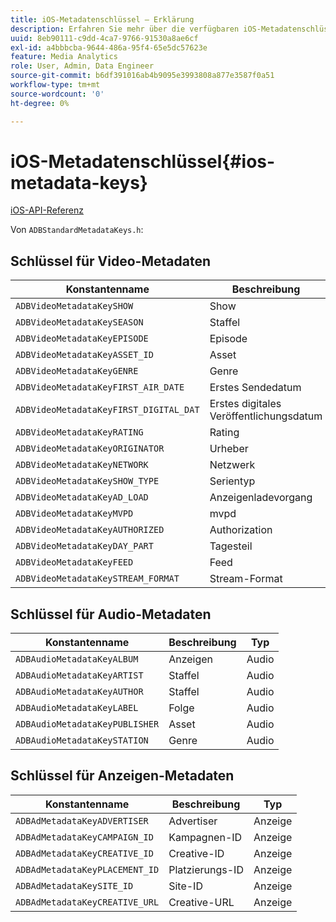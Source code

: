 ```yaml
---
title: iOS-Metadatenschlüssel – Erklärung
description: Erfahren Sie mehr über die verfügbaren iOS-Metadatenschlüssel.
uuid: 8eb90111-c9dd-4ca7-9766-91530a8ae6cf
exl-id: a4bbbcba-9644-486a-95f4-65e5dc57623e
feature: Media Analytics
role: User, Admin, Data Engineer
source-git-commit: b6df391016ab4b9095e3993808a877e3587f0a51
workflow-type: tm+mt
source-wordcount: '0'
ht-degree: 0%

---
```


# iOS-Metadatenschlüssel{#ios-metadata-keys}

[iOS-API-Referenz](https://adobe-marketing-cloud.github.io/media-sdks/reference/ios/)

Von `ADBStandardMetadataKeys.h`:

## Schlüssel für Video-Metadaten

| Konstantenname | Beschreibung | Typ |
|---|---|---|
| `ADBVideoMetadataKeySHOW` | Show | Video |
| `ADBVideoMetadataKeySEASON` | Staffel | Video |
| `ADBVideoMetadataKeyEPISODE` | Episode | Video |
| `ADBVideoMetadataKeyASSET_ID` | Asset | Video |
| `ADBVideoMetadataKeyGENRE` | Genre | Video |
| `ADBVideoMetadataKeyFIRST_AIR_DATE` | Erstes Sendedatum | Video |
| `ADBVideoMetadataKeyFIRST_DIGITAL_DAT` | Erstes digitales Veröffentlichungsdatum | Video |
| `ADBVideoMetadataKeyRATING` | Rating | Video |
| `ADBVideoMetadataKeyORIGINATOR` | Urheber | Video |
| `ADBVideoMetadataKeyNETWORK` | Netzwerk | Video |
| `ADBVideoMetadataKeySHOW_TYPE` | Serientyp | Video |
| `ADBVideoMetadataKeyAD_LOAD` | Anzeigenladevorgang | Video |
| `ADBVideoMetadataKeyMVPD` | mvpd | Video |
| `ADBVideoMetadataKeyAUTHORIZED` | Authorization | Video |
| `ADBVideoMetadataKeyDAY_PART` | Tagesteil | Video |
| `ADBVideoMetadataKeyFEED` | Feed | Video |
| `ADBVideoMetadataKeySTREAM_FORMAT` | Stream-Format | Video |

## Schlüssel für Audio-Metadaten

| Konstantenname | Beschreibung | Typ |
|---|---|---|
| `ADBAudioMetadataKeyALBUM` | Anzeigen | Audio |
| `ADBAudioMetadataKeyARTIST` | Staffel | Audio |
| `ADBAudioMetadataKeyAUTHOR` | Staffel | Audio |
| `ADBAudioMetadataKeyLABEL` | Folge | Audio |
| `ADBAudioMetadataKeyPUBLISHER` | Asset | Audio |
| `ADBAudioMetadataKeySTATION` | Genre | Audio |

## Schlüssel für Anzeigen-Metadaten

| Konstantenname | Beschreibung | Typ |
|---|---|---|
| `ADBAdMetadataKeyADVERTISER` | Advertiser | Anzeige |
| `ADBAdMetadataKeyCAMPAIGN_ID` | Kampagnen-ID | Anzeige |
| `ADBAdMetadataKeyCREATIVE_ID` | Creative-ID | Anzeige |
| `ADBAdMetadataKeyPLACEMENT_ID` | Platzierungs-ID | Anzeige |
| `ADBAdMetadataKeySITE_ID` | Site-ID | Anzeige |
| `ADBAdMetadataKeyCREATIVE_URL` | Creative-URL | Anzeige |
